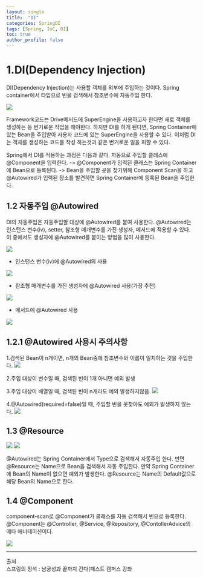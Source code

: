 ```yaml
---
layout: single
title:  "DI"
categories: SpringDI
tags: [Spring, IoC, DI]
toc: true
author_profile: false
---
```



# 1.DI(Dependency Injection)

DI(Dependency Injection)는 사용할 객체를 외부에 주입하는 것이다. Spring container에서 타입으로 빈을 검색해서 참조변수에 자동주입 한다.

<img src= "https://dsm04pap002files.storage.live.com/y4myrGVPcdukax1MzNzCMTxg-IlaVKtPTYtpgCLYBo6Wmdv9XgIzW8o2iUt3se9p2PE54S2XJ3VaDU7yAbzmcQGrBMEBumQ1CcBM8P4HUODcSixlqOhfTpj6UIQm4hkShYpnmQRPU_vto18XfsvSDPEDVeJjkBI9gQuP0CGomETZnXS9DSDdUFpjqVZbY8SKZfV?width=659&height=394&cropmode=none">

Framework코드는 Drive메서드에 SuperEngine을 사용하고자 한다면 새로 객체를 생성하는 등 번거로운 작업을 해야한다. 하지만 DI를 하게 된다면, Spring Container에 있는 Bean을 주입받아 사용자 코드에 있는 SuperEngine을 사용할 수 있다. 이처럼 DI는 객체를 생성하는 코드를 작성 하는것과 같은 번거로운 일을 피할 수 있다. 

Spring에서 DI를 적용하는 과정은 다음과 같다. 
자동으로 주입할 클래스에 @Component을 입력한다. -> @Component가 입력된 클래스는 Spring Container에 Bean으로 등록된다. -> Bean을 주입할 곳을 찾기위해 Component Scan을 하고 @Autowired가 입력된 장소를 발견하면 Spring Container에 등록된 Bean을 주입한다.

## 1.2 자동주입 @Autowired
DI의 자동주입은 자동주입할 대상에 @Autowired를 붙여 사용한다. @Autowired는 인스턴스 변수(iv), setter, 참조형 매개변수를 가진 생성자, 메서드에 적용할 수 있다. 이 중에서도 생성자에 @Autowired를 붙이는 방법을 많이 사용한다.

<img src= "https://dsm04pap002files.storage.live.com/y4mKdgIYPxGlb7UkdqdpHpHSoHFbKxM1o39XkRzD_R_Bm_2j-3pFiJC5fiPYM8ki_q5Re37bx4DP494j26TBPxq307lKlNc9YoqSCUdlWDXTqcDcN051T4wyU83eAPqDBtRSwU6AXDjbvGLBBO1DEuqWLJjckugArWG_0nXt_nChCcBubD_ZdBgBxkBc4rxrYig?width=772&height=418&cropmode=none">

- 인스턴스 변수(iv)에 @Autowired의 사용

<img src= "https://dsm04pap002files.storage.live.com/y4mZPgvhtup1bYLmJ_yHn64NbNc2J30sKShEimu3TOaOtX98GhfE_hVNZ8VFUy_ZSxEzrM87Q8ftT_77fSVlsJdGzoflqcSKRsb2zBP9tJQZk73VJO3NEPGzpJd8ceGEfWxshGX_DJfB9lmZBRJCUtvY8C22ARGJkS1veSufx_g5jiuPTXd-gR4041SU9hc-DA6?width=367&height=153&cropmode=none">

- 참조형 매개변수를 가진 생성자에 @Autowired 사용(가장 추천)

<img src= "https://dsm04pap002files.storage.live.com/y4mblEHHfOF8yBhG-LOkkRSb90Ka9rVLocY1GpEMop028p8u9_8l0NLcjUUjwqfxDQRFFBqVBAHCsazudHb9A09X7a45MGTvmpNgiJdjAE07sPJTthu-o-jlCGXt0HeutVsyoxbnMZ14oE4NA1M0pizAg9UG6i926iCirONqX5rs1qSCIsq4-BeLbCMpSlA_3xW?width=1108&height=206&cropmode=none">

- 메서드에 @Autowired 사용


<img src= "https://dsm04pap002files.storage.live.com/y4m_aFhR7XpfDNq9K4RIm5zQneezWAwHkx3H_IHLkXI_3l3zHZ5lXiA6ZxHdENAxtAXNEytb6_oR_PwRWBs9d3n4ovjrXl546koGEEUyWEYPWCWI3JfRO1PfOYzUSXTewDhi4y_jDx9APHF1YozAC_VEz1NjLaXEnWNlAuUC0MnlY6rFkaPiXzbIlaLltpN11QB?width=694&height=134&cropmode=none">

## 1.2.1 @Autowired 사용시 주의사항
1.검색된 Bean이 n개이면, n개의 Bean중에 참조변수와 이름이 일치하는 것을 주입한다. 
<img src= "https://dsm04pap002files.storage.live.com/y4m5Ps0wTHO4xF-VVs28qzuDeh8AaSMGGTGXbkjwcW-V7JuPX6ay0irVB3gJS-LvIbIkXGqYQFLF6rDhUbhTVEx-eikXk3svcZFXQ9-oOBNH1H9aLhMl6tsXbTCgpXLMP1Dig5iMy_Zuoqky74hmhC7-A_f2BdM6dBDhhwVPNr2zQVkrh0rlTQiOaxVIw5n6ltY?width=892&height=209&cropmode=none">

2.주입 대상이 변수일 때, 검색된 빈이 1개 아니면 예외 발생

3.주입 대상이 배열일 때, 검색된 빈이 n개라도 예외 발생하지않음.
<img src= "https://dsm04pap002files.storage.live.com/y4mmkdlLrU__JXSNubDPXLYUH7KjEbMzTOT_6Ce5nb2V0l1kkdL6hsEcjphX__jT4VdlINC1O8ps64WcD6hI9FZKt-yLMAaeC6d1z7ShpYn4jvKxsE-3GIcOqRgQD-xJO4Y8aMoqOWFjL3_qRn3sc05X5Z-H6WJD4N2IYzzU7qRZ2LrGxXGe7Dz2SJqPiwbDcM7?width=856&height=187&cropmode=none">

4.@Autowired(required=false)일 때, 주입할 빈을 못찾아도 예외가 발생하지 않는다.
<img src= "https://dsm04pap002files.storage.live.com/y4mhDfU9CUfN1Z_ptmef5Stxf5BbNM7tsGDKhLVK9EejIUPaD8IfxvRSTyXYn11WTK9ZjX0woK-CUlvHdda5JPxPofvTGVcn-jO_irW-JtkfgOxmgMiIboXumq1SsCeV8DQL5BOY2tVX417kclDxSkQcO7Sflbe2aKvEyxzEUwB8whVxLY6WroYpnHI9gPnXii2?width=325&height=140&cropmode=none">


## 1.3 @Resource
<img src= "https://dsm04pap002files.storage.live.com/y4mgD_JARbPIc6EPO_ME8HRYIVBZH0cnLSLfZ2aVJWZDudAO415pI9-ySibDxxLWSnqEGI1bBRMb0lCiyjBwku8s4tg8Y1gwEv5AX_tDl9pHOzUDJJA8YoMphHAwStFvf5cEtkSst2-dbJz3841qQGavCORbokcneViawz5HSm-npYL6saHL2M2sHIZ5zG_AoLo?width=458&height=238&cropmode=none">
<img src= "https://dsm04pap002files.storage.live.com/y4m71fgUDdjOmwXsq75czNMEWbFkxsBgOmUjDMKfxfrtnzPnCLy3PxJJNawgC6mWyT0knyqMwYVRkqYKZ58xw1Huonc32QkSWwmlL3ENrzbckCplcZBjho02C5rEai8gZb1wGjRwNBMFLXk04_UIo_679Bi65_0_mIGxw4IQ_NAkZO_FPYfZVrTmYi-TzAMj7KF?width=340&height=124&cropmode=none">

@Autowired는 Spring Container에서 Type으로 검색해서 자동주입 한다. 반면 @Resource는 Name으로 Bean을 검색해서 자동 주입한다. 만약 Spring Container에 Bean의 Name이 없으면 예외가 발생한다. @Resource는 Name의 Default값으로 해당 Bean의 Name으로 한다.

## 1.4 @Component
component-scan로 @Component가 클래스를 자동 검색해서 빈으로 등록한다. @Component는 @Controller, @Service, @Repository, @ContollerAdvice의 메타 애너테이션이다.

<img src= "https://dsm04pap002files.storage.live.com/y4mNnylktawFxZjJIWCG-X6b63_tWrxrEJPV6fOaetqHjg7wmeIDAwGgGNCXWbBb-Vea3zewoHpkjAMX5GROxP_ciuDwpqTG5HDbJpMfpK1280Ev0HZ6EdEkLGjmMIKbmOS6LjS8jUpN0qUnucVI66kfv0HF6W3d29oEZbDffEwEizsMYxYRABGRFqLUf0l7ZJJ?width=616&height=301&cropmode=none">

---
출처  
스프링의 정석 : 남궁성과 끝까지 간다(패스트 캠퍼스 강좌